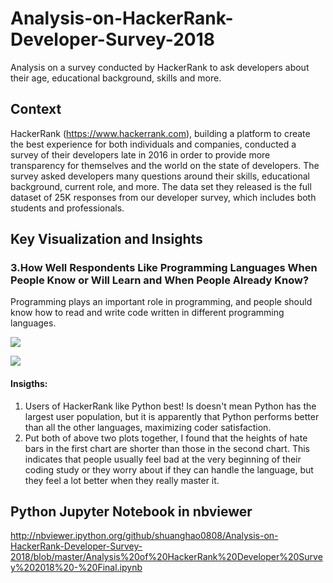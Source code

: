 # Analysis-on-HackerRank-Developer-Survey-2018
Analysis on a survey conducted by HackerRank to ask developers about their age, educational background, skills and more.

## Context
HackerRank (https://www.hackerrank.com), building a platform to create the best experience for both individuals and companies, conducted a survey of their developers late in 2016 in order to provide more transparency for themselves and the world on the state of developers. The survey asked developers many questions around their skills, educational background, current role, and more. The data set they released is the full dataset of 25K responses from our developer survey, which includes both students and professionals.

## Key Visualization and Insights




### 3.How Well Respondents Like Programming Languages When People Know or Will Learn and When People Already Know?
Programming plays an important role in programming, and people should know how to read and write code written in different programming languages.

![](https://github.com/shuanghao0808/Analysis-on-HackerRank-Developer-Survey-2018/blob/master/Visualization%20Images/13.%20Popularity%20of%20Languages%20that%20People%20Will%20Learn.png)

![](https://github.com/shuanghao0808/Analysis-on-HackerRank-Developer-Survey-2018/blob/master/Visualization%20Images/14.%20Popularity%20of%20Languages%20that%20People%20Already%20Know.png)

#### Insigths:
1. Users of HackerRank like Python best! Is doesn't mean Python has the largest user population, but it is apparently that Python performs better than all the other languages, maximizing coder satisfaction.
2. Put both of above two plots together, I found that the heights of hate bars in the first chart are shorter than those in the second chart. This indicates that people usually feel bad at the very beginning of their coding study or they worry about if they can handle the language, but they feel a lot better when they really master it. 

## Python Jupyter Notebook in nbviewer
http://nbviewer.ipython.org/github/shuanghao0808/Analysis-on-HackerRank-Developer-Survey-2018/blob/master/Analysis%20of%20HackerRank%20Developer%20Survey%202018%20-%20Final.ipynb
    
